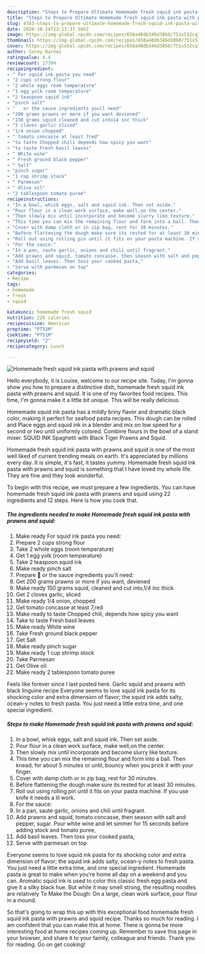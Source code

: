 ```yaml
---
description: "Steps to Prepare Ultimate Homemade fresh squid ink pasta with prawns and squid"
title: "Steps to Prepare Ultimate Homemade fresh squid ink pasta with prawns and squid"
slug: 4743-steps-to-prepare-ultimate-homemade-fresh-squid-ink-pasta-with-prawns-and-squid
date: 2020-10-24T23:17:37.566Z
image: https://img-global.cpcdn.com/recipes/658a48db346d3860/751x532cq70/homemade-fresh-squid-ink-pasta-with-prawns-and-squid-recipe-main-photo.jpg
thumbnail: https://img-global.cpcdn.com/recipes/658a48db346d3860/751x532cq70/homemade-fresh-squid-ink-pasta-with-prawns-and-squid-recipe-main-photo.jpg
cover: https://img-global.cpcdn.com/recipes/658a48db346d3860/751x532cq70/homemade-fresh-squid-ink-pasta-with-prawns-and-squid-recipe-main-photo.jpg
author: Corey Barnes
ratingvalue: 4.4
reviewcount: 17704
recipeingredient:
- " For squid ink pasta you need"
- "2 cups strong flour"
- "2 whole eggs room temperature"
- "1 egg yolk room temperature"
- "2 teaspoon squid ink"
- "pinch salt"
- "   or the sauce ingredients youll need"
- "200 grams prawns or more if you want deviened"
- "150 grams squid cleaned and cut into14 inc thick"
- "2 cloves garlic sliced"
- "1/4 onion chopped"
- " tomato concasse at least 7red"
- "to taste Chopped chili depends how spicy you want"
- "to taste Fresh basil leaves"
- " White wine"
- " Fresh ground black pepper"
- " Salt"
- "pinch sugar"
- "1 cup shrimp stock"
- " Parmesan"
- " Olive oil"
- "2 tablespoon tomato puree"
recipeinstructions:
- "In a bowl, whisk eggs, salt and squid ink. Then set aside."
- "Pour flour in a clean work surface, make well,on the center."
- "Then slowly mix until incorporate and become slurry like texture."
- "This time you can mix the remaining flour and form into a ball. Then knead, for about 5 minutes or until, bouncy when you prick it with your finger."
- "Cover with damp cloth or in zip bag, rest for 30 minutes."
- "Before flattening the dough make sure its rested for at least 30 minutes."
- "Roll out using rolling pin until it fits on your pasta machine. If you use knife it needs a lil work."
- "For the sauce:"
- "In a pan, saute garlic, onions and chili until fragrant."
- "Add prawns and squid, tomato concasse, then season with salt and pepper, sugar. Pour white wine and let simmer for 15 seconds before adding stock and tomato puree,"
- "Add basil leaves. Then toss your cooked pasta,"
- "Serve with parmesan on top"
categories:
- Recipe
tags:
- homemade
- fresh
- squid

katakunci: homemade fresh squid 
nutrition: 220 calories
recipecuisine: American
preptime: "PT32M"
cooktime: "PT51M"
recipeyield: "2"
recipecategory: Lunch

---
```



![Homemade fresh squid ink pasta with prawns and squid](https://img-global.cpcdn.com/recipes/658a48db346d3860/751x532cq70/homemade-fresh-squid-ink-pasta-with-prawns-and-squid-recipe-main-photo.jpg)

Hello everybody, it is Louise, welcome to our recipe site. Today, I'm gonna show you how to prepare a distinctive dish, homemade fresh squid ink pasta with prawns and squid. It is one of my favorites food recipes. This time, I'm gonna make it a little bit unique. This will be really delicious.

Homemade squid ink pasta has a mildly briny flavor and dramatic black color, making it perfect for seafood pasta recipes. This dough can be rolled and Place eggs and squid ink in a blender and mix on low speed for a second or two until uniformly colored. Combine flours in the bowl of a stand mixer. SQUID INK Spaghetti with Black Tiger Prawns and Squid.

Homemade fresh squid ink pasta with prawns and squid is one of the most well liked of current trending meals on earth. It's appreciated by millions every day. It is simple, it's fast, it tastes yummy. Homemade fresh squid ink pasta with prawns and squid is something that I have loved my whole life. They are fine and they look wonderful.


To begin with this recipe, we must prepare a few ingredients. You can have homemade fresh squid ink pasta with prawns and squid using 22 ingredients and 12 steps. Here is how you cook that.

<!--inarticleads1-->

##### The ingredients needed to make Homemade fresh squid ink pasta with prawns and squid:

1. Make ready  For squid ink pasta you need:
1. Prepare 2 cups strong flour
1. Take 2 whole eggs (room temperature)
1. Get 1 egg yolk (room temperature)
1. Take 2 teaspoon squid ink
1. Make ready pinch salt
1. Prepare  🍝  or the sauce ingredients you&#39;ll need:
1. Get 200 grams prawns or more if you want, deviened
1. Make ready 150 grams squid, cleaned and cut into,1/4 inc thick
1. Get 2 cloves garlic, sliced
1. Make ready 1/4 onion, chopped
1. Get  tomato concasse at least 7,red
1. Make ready to taste Chopped chili, depends how spicy you want
1. Take to taste Fresh basil leaves
1. Make ready  White wine
1. Take  Fresh ground black pepper
1. Get  Salt
1. Make ready pinch sugar
1. Make ready 1 cup shrimp stock
1. Take  Parmesan
1. Get  Olive oil
1. Make ready 2 tablespoon tomato puree


Feels like forever since I last posted here. Garlic squid and prawns with black linguine recipe Everyone seems to love squid ink pasta for its shocking color and extra dimension of flavor; the squid ink adds salty, ocean-y notes to fresh pasta. You just need a little extra time, and one special ingredient. 

<!--inarticleads2-->

##### Steps to make Homemade fresh squid ink pasta with prawns and squid:

1. In a bowl, whisk eggs, salt and squid ink. Then set aside.
1. Pour flour in a clean work surface, make well,on the center.
1. Then slowly mix until incorporate and become slurry like texture.
1. This time you can mix the remaining flour and form into a ball. Then knead, for about 5 minutes or until, bouncy when you prick it with your finger.
1. Cover with damp cloth or in zip bag, rest for 30 minutes.
1. Before flattening the dough make sure its rested for at least 30 minutes.
1. Roll out using rolling pin until it fits on your pasta machine. If you use knife it needs a lil work.
1. For the sauce:
1. In a pan, saute garlic, onions and chili until fragrant.
1. Add prawns and squid, tomato concasse, then season with salt and pepper, sugar. Pour white wine and let simmer for 15 seconds before adding stock and tomato puree,
1. Add basil leaves. Then toss your cooked pasta,
1. Serve with parmesan on top


Everyone seems to love squid ink pasta for its shocking color and extra dimension of flavor; the squid ink adds salty, ocean-y notes to fresh pasta. You just need a little extra time, and one special ingredient. Homemade pasta is great to make when you&#39;re home all day on a weekend and you can. Aromatic squid ink is used to color this classic fresh egg pasta and give it a silky black hue. But while it may smell strong, the resulting noodles are relatively To Make the Dough: On a large, clean work surface, pour flour in a mound. 

So that's going to wrap this up with this exceptional food homemade fresh squid ink pasta with prawns and squid recipe. Thanks so much for reading. I am confident that you can make this at home. There is gonna be more interesting food at home recipes coming up. Remember to save this page in your browser, and share it to your family, colleague and friends. Thank you for reading. Go on get cooking!

